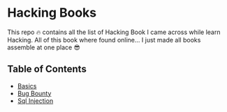 # Hacking Books

This repo 🔥 contains all the list of Hacking Book I came across while learn Hacking. All of this book where found online... I just made all books assemble at one place 😎

## Table of Contents

- [Basics](/Basics/basics.md)
- [Bug Bounty]()
- [Sql Injection]()
